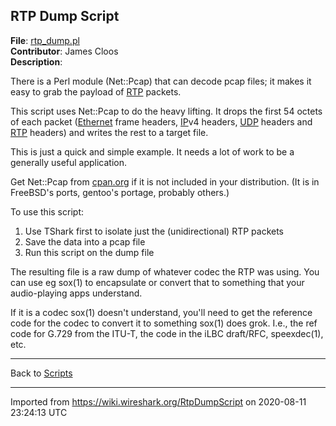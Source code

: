 ## RTP Dump Script

**File**: [rtp\_dump.pl](uploads/__moin_import__/attachments/RtpDumpScript/rtp_dump.pl)  
**Contributor**: James Cloos  
**Description**:

There is a Perl module (Net::Pcap) that can decode pcap files; it makes it easy to grab the payload of [RTP](/RTP) packets.

This script uses Net::Pcap to do the heavy lifting. It drops the first 54 octets of each packet ([Ethernet](/Ethernet) frame headers, [IP](/IP)v4 headers, [UDP](/UDP) headers and [RTP](/RTP) headers) and writes the rest to a target file.

This is just a quick and simple example. It needs a lot of work to be a generally useful application.

Get Net::Pcap from [cpan.org](http://www.cpan.org/) if it is not included in your distribution. (It is in FreeBSD's ports, gentoo's portage, probably others.)

To use this script:

1.  Use TShark first to isolate just the (unidirectional) RTP packets
2.  Save the data into a pcap file
3.  Run this script on the dump file

The resulting file is a raw dump of whatever codec the RTP was using. You can use eg sox(1) to encapsulate or convert that to something that your audio-playing apps understand.

If it is a codec sox(1) doesn't understand, you'll need to get the reference code for the codec to convert it to something sox(1) does grok. I.e., the ref code for G.729 from the ITU-T, the code in the iLBC draft/RFC, speexdec(1), etc.

-----

Back to [Scripts](/Scripts)

---

Imported from https://wiki.wireshark.org/RtpDumpScript on 2020-08-11 23:24:13 UTC
